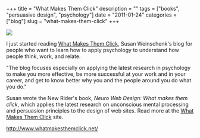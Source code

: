 +++
title = "What Makes Them Click"
description = ""
tags = ["books", "persuasive design", "psychology"]
date = "2011-01-24"
categories = ["blog"]
slug = "what-makes-them-click"
+++



  <div class="notebook-screenshot"><a href="http://www.whatmakesthemclick.net/"><img src="/media/bluga/wt4d3d7d006cc4f_large.jpg"/></a></div><p>I just started reading <a href="http://www.whatmakesthemclick.net/">What Makes Them Click</a>, Susan Weinschenk's blog for people who want to learn how to apply psychology to understand how people think, work, and relate.</p>

<p>&quot;The blog focuses especially on applying the latest research in psychology to make you more effective, be more successful at your work and in your career, and get to know better why you and the people around you do what you do.&quot;</p>

<p>Susan wrote the New Rider's book, <em>Neuro Web Design: What makes them click</em>, which applies the latest research on unconscious mental processing and persuasion principles to the design of web sites. Read more at the <a href="http://www.whatmakesthemclick.net/">What Makes Them Click</a> site.</p>

    
  <a href="http://www.whatmakesthemclick.net/">http://www.whatmakesthemclick.net/</a>
